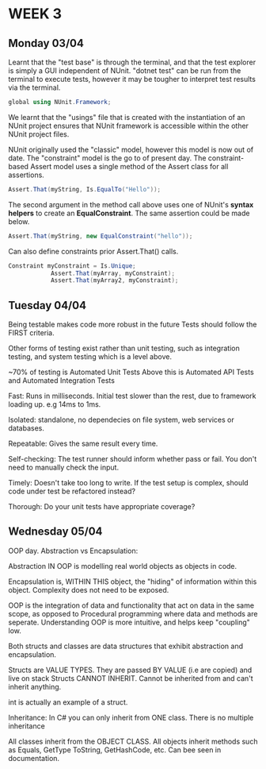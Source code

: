 # WEEK 3

## Monday 03/04

Learnt that the "test base" is through the terminal, and that the test explorer is simply a GUI independent of NUnit. "dotnet test" can be run from the terminal to execute tests, however it may be tougher to interpret test results via the terminal.

```c#
global using NUnit.Framework;

```
We learnt that the "usings" file that is created with the instantiation of an NUnit project ensures that NUnit framework is accessible within the other NUnit project files. 

NUnit originally used the "classic" model, however this model is now out of date. The "constraint" model is the go to of present day. The constraint-based Assert model uses a single method of the Assert class for all assertions.

```c#
Assert.That(myString, Is.EqualTo("Hello"));
```
The second argument in the method call above uses one of NUnit's **syntax helpers** to create an **EqualConstraint**. The same assertion could be made below.
```c#
Assert.That(myString, new EqualConstraint("hello"));
```
Can also define constraints prior Assert.That() calls.
```c#
Constraint myConstraint = Is.Unique;
            Assert.That(myArray, myConstraint);
            Assert.That(myArray2, myConstraint);
```

## Tuesday 04/04

Being testable makes code more robust in the future
Tests should follow the FIRST criteria.

Other forms of testing exist rather than unit testing, such as integration testing, and system testing which is a level above.

 ~70% of testing is Automated Unit Tests
Above this is Automated API Tests and Automated Integration Tests 

Fast: Runs in milliseconds.
Initial test slower than the rest, due to framework loading up. e.g 14ms to 1ms.

Isolated: standalone, no dependecies on file system, web services or databases.

Repeatable: Gives the same result every time.

Self-checking: The test runner should inform whether pass or fail. You don't need to manually check the input.

Timely: Doesn't take too long to write. If the test setup is complex, should code under test be refactored instead?

Thorough: Do your unit tests have appropriate coverage?

## Wednesday 05/04

OOP day. 
Abstraction vs Encapsulation:

Abstraction IN OOP is modelling real world objects as objects in code.

Encapsulation is, WITHIN THIS object, the "hiding" of information within this object. Complexity does not need to be exposed. 

OOP is the integration of data and functionality that act on data in the same scope, as opposed to Procedural programming where data and methods are seperate. Understanding OOP is more intuitive, and helps keep "coupling" low.

Both structs and classes are data structures that exhibit abstraction and encapsulation.

Structs are VALUE TYPES. They are passed BY VALUE (i.e are copied) and live on stack
Structs CANNOT INHERIT. Cannot be inherited from and can't inherit anything.

int is actually an example of a struct.

Inheritance: In C# you can only inherit from ONE class. There is no multiple inheritance

All classes inherit from the OBJECT CLASS. All objects inherit methods such as Equals, GetType ToString, GetHashCode, etc. Can bee seen in documentation.